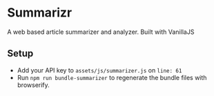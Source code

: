 # Summarizr

A web based article summarizer and analyzer. Built with VanillaJS

## Setup

- Add your API key to `assets/js/summarizer.js` on `line: 61`
- Run `npm run bundle-summarizer` to regenerate the bundle files with browserify.
